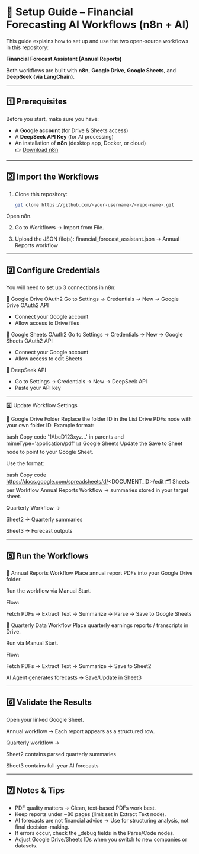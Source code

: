 # 🚀 Setup Guide – Financial Forecasting AI Workflows (n8n + AI)

This guide explains how to set up and use the two open-source workflows in this repository:  

**Financial Forecast Assistant (Annual Reports)**  

Both workflows are built with **n8n**, **Google Drive**, **Google Sheets**, and **DeepSeek (via LangChain)**.

---

## 1️⃣ Prerequisites
Before you start, make sure you have:
- A **Google account** (for Drive & Sheets access)  
- A **DeepSeek API Key** (for AI processing)  
- An installation of **n8n** (desktop app, Docker, or cloud)  
  👉 [Download n8n](https://n8n.io/download)  

---

## 2️⃣ Import the Workflows
1. Clone this repository:
   ```bash
   git clone https://github.com/<your-username>/<repo-name>.git
Open n8n.

2. Go to Workflows → Import from File.

3. Upload the JSON file(s):
financial_forecast_assistant.json → Annual Reports workflow

---

## 3️⃣ Configure Credentials
You will need to set up 3 connections in n8n:

🔑 Google Drive OAuth2
Go to Settings → Credentials → New → Google Drive OAuth2 API
- Connect your Google account
- Allow access to Drive files

🔑 Google Sheets OAuth2
Go to Settings → Credentials → New → Google Sheets OAuth2 API
- Connect your Google account
- Allow access to edit Sheets

🔑 DeepSeek API
- Go to Settings → Credentials → New → DeepSeek API
- Paste your API key

---

4️⃣ Update Workflow Settings

📂 Google Drive Folder
Replace the folder ID in the List Drive PDFs node with your own folder ID.
Example format:

bash
Copy code
'1AbcD123xyz...' in parents and mimeType='application/pdf'
📊 Google Sheets
Update the Save to Sheet node to point to your Google Sheet.

Use the format:

bash
Copy code
https://docs.google.com/spreadsheets/d/<DOCUMENT_ID>/edit
🗂️ Sheets per Workflow
Annual Reports Workflow → summaries stored in your target sheet.

Quarterly Workflow →

Sheet2 → Quarterly summaries

Sheet3 → Forecast outputs

---

## 5️⃣ Run the Workflows
📌 Annual Reports Workflow
Place annual report PDFs into your Google Drive folder.

Run the workflow via Manual Start.

Flow:

Fetch PDFs → Extract Text → Summarize → Parse → Save to Google Sheets

📌 Quarterly Data Workflow
Place quarterly earnings reports / transcripts in Drive.

Run via Manual Start.

Flow:

Fetch PDFs → Extract Text → Summarize → Save to Sheet2

AI Agent generates forecasts → Save/Update in Sheet3

---

## 6️⃣ Validate the Results
Open your linked Google Sheet.

Annual workflow → Each report appears as a structured row.

Quarterly workflow →

Sheet2 contains parsed quarterly summaries

Sheet3 contains full-year AI forecasts

---

## 7️⃣ Notes & Tips
- PDF quality matters → Clean, text-based PDFs work best.
- Keep reports under ~80 pages (limit set in Extract Text node).
- AI forecasts are not financial advice → Use for structuring analysis, not final decision-making.
- If errors occur, check the _debug fields in the Parse/Code nodes.
- Adjust Google Drive/Sheets IDs when you switch to new companies or datasets.
